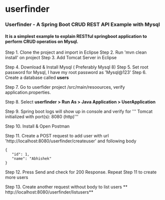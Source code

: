 # userfinder

### Userfinder - A Spring Boot CRUD REST API Example with Mysql

#### It is a simplest example to explain RESTful springboot application to perform CRUD operatios on Mysql.


Step 1. Clone the project and import in Eclipse
Step 2. Run 'mvn clean install' on project
Step 3. Add Tomcat Server in Eclipse

Step 4. Download & Install Mysql ( Preferably Mysql 8)
Step 5. Set root password for Mysql, I have my root password as 'Mysql@123'
Step 6. Create a database called **users**

Step 7. Go to userfider project /src/main/resoources, verify application.properties.

Step 8. Select **userfinder > Run As > Java Application > UserApplication** 

Step 9. Spring boot logs will show up in console and verify for ''' Tomcat initialized with port(s): 8080 (http)''' 

Step 10. Install & Open Postman

Step 11. Create a POST request to add user with url 'http://localhost:8080/userfinder/createuser' and following body
 ```
 {
    "id": 1,
    "name": "Abhishek"
}
 
 ```
 Step 12. Press Send and check for 200 Response. Repeat Step 11 to create more users
 
 Step 13. Create another request without body to list users ** http://localhost:8080/userfinder/listusers**
 

